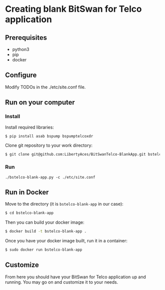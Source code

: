 # Creating blank BitSwan for Telco application

## Prerequisites
 - python3
 - pip
 - docker


## Configure
Modify TODOs in the ./etc/site.conf file.


## Run on your computer

### Install
Install required libraries:
```bash
$ pip install asab bspump bspumptelcoxdr
```
Clone git repository to your work directory:
```bash
$ git clone git@github.com:LibertyAces/BitSwanTelco-BlankApp.git bstelco-blank-app
```

### Run

```
./bstelco-blank-app.py -c ./etc/site.conf 	
```


## Run in Docker
Move to the directory (it is `bstelco-blank-app` in our case):
```bash
$ cd bstelco-blank-app
```
Then you can build your docker image:
```bash
$ docker build -t bstelco-blank-app .
```
Once you have your docker image built, run it in a container:
```bash
$ sudo docker run bstelco-blank-app
```


## Customize
From here you should have your BitSwan for Telco application up and running. You may go on and customize it to your needs. 
